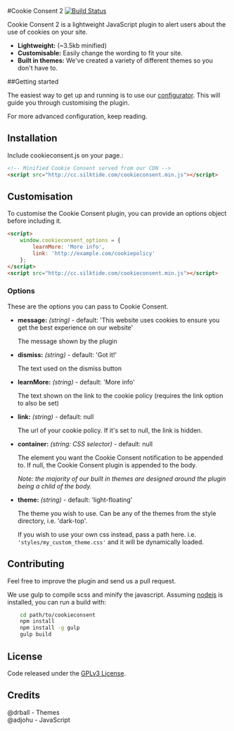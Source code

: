 #Cookie Consent 2 [![Build Status](https://magnum.travis-ci.com/silktide/cookieconsent2.svg?token=btYRVH7DuRxTxFVwH8Cs&branch=master)](https://magnum.travis-ci.com/silktide/cookieconsent2)

Cookie Consent 2 is a lightweight JavaScript plugin to alert users about the use of cookies on your site.

* **Lightweight:** (~3.5kb minified)
* **Customisable:** Easily change the wording to fit your site.
* **Built in themes:** We've created a variety of different themes so you don't have to. 

##Getting started

The easiest way to get up and running is to use our [configurator](http://silktide.com/tools/cookieconsent). This will guide you through customising the plugin.

For more advanced configuration, keep reading.

## Installation
Include cookieconsent.js on your page.:
```html
<!-- Minified Cookie Consent served from our CDN -->
<script src="http://cc.silktide.com/cookieconsent.min.js"></script>
```

## Customisation
To customise the Cookie Consent plugin, you can provide an options object before including it.

```html
<script>
    window.cookieconsent_options = {
        learnMore: 'More info',
        link: 'http://example.com/cookiepolicy'
    };
</script>
<script src="http://cc.silktide.com/cookieconsent.min.js"></script>
```

### Options
These are the options you can pass to Cookie Consent.

* **message:** *(string)* - default: 'This website uses cookies to ensure you get the best experience on our website'
    
    The message shown by the plugin
    
* **dismiss:** *(string)* - default: 'Got it!'
    
    The text used on the dismiss button 

* **learnMore:** *(string)* - default: 'More info'

    The text shown on the link to the cookie policy (requires the link option to also be set)

* **link:** *(string)* - default: null
    
    The url of your cookie policy. If it's set to null, the link is hidden.
    
* **container:** *(string: CSS selector)* - default: null     

    The element you want the Cookie Consent notification to be appended to. If null, the Cookie Consent plugin is appended to the body. 
    
    *Note: the majority of our built in themes are designed around the plugin being a child of the body.*

* **theme:** *(string)* - default: 'light-floating'

    The theme you wish to use. Can be any of the themes from the style directory, i.e. 'dark-top'.
    
    If you wish to use your own css instead, pass a path here. i.e. `'styles/my_custom_theme.css'` and it will be dynamically loaded.


## Contributing

Feel free to improve the plugin and send us a pull request.  

We use gulp to compile scss and minify the javascript. Assuming [nodejs](http://nodejs.org/) is installed, you can run a build with:

```sh
    cd path/to/cookieconsent
    npm install
    npm install -g gulp
    gulp build
```

## License
Code released under the [GPLv3 License](http://www.gnu.org/copyleft/gpl.html).

## Credits
@drball - Themes  
@adjohu - JavaScript

